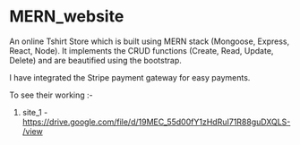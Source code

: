 # MERN_website
An online Tshirt Store which is built using MERN stack (Mongoose, Express, React, Node). It implements the CRUD functions (Create, Read, Update, Delete) and are beautified using the bootstrap.

I have integrated the Stripe payment gateway for easy payments.

To see their working :-

1) site_1 - https://drive.google.com/file/d/19MEC_55d00fY1zHdRuI71R88guDXQLS-/view


